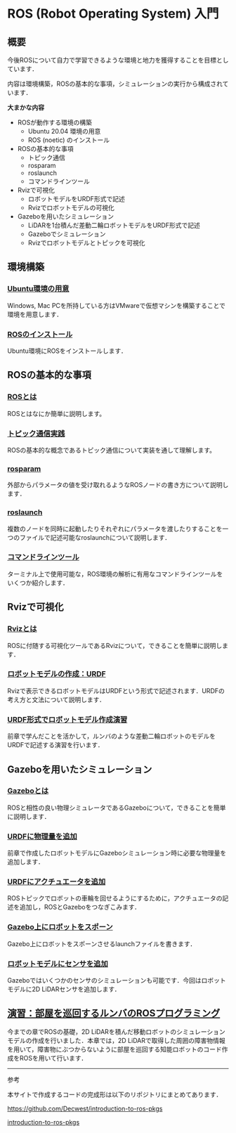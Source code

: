 # ROS (Robot Operating System) 入門

## 概要
今後ROSについて自力で学習できるような環境と地力を獲得することを目標としています．

内容は環境構築，ROSの基本的な事項，シミュレーションの実行から構成されています．

**大まかな内容**

+ ROSが動作する環境の構築
  - Ubuntu 20.04 環境の用意
  - ROS (noetic) のインストール
+ ROSの基本的な事項
  - トピック通信
  - rosparam
  - roslaunch
  - コマンドラインツール
+ Rvizで可視化
  - ロボットモデルをURDF形式で記述
  - Rvizでロボットモデルの可視化
+ Gazeboを用いたシミュレーション
  - LiDARを1台積んだ差動二輪ロボットモデルをURDF形式で記述
  - Gazeboでシミュレーション
  - Rvizでロボットモデルとトピックを可視化


## 環境構築

### [Ubuntu環境の用意](./environment/)

Windows, Mac PCを所持している方はVMwareで仮想マシンを構築することで環境を用意します．

### [ROSのインストール](./environment/ros/)

Ubuntu環境にROSをインストールします．

## ROSの基本的な事項

### [ROSとは](./ros/about/)
ROSとはなにか簡単に説明します。

### [トピック通信実践](./ros/topic/)
ROSの基本的な概念であるトピック通信について実装を通して理解します。

### [rosparam](./ros/rosparam/)
外部からパラメータの値を受け取れるようなROSノードの書き方について説明します．

### [roslaunch](./ros/roslaunch/)
複数のノードを同時に起動したりそれぞれにパラメータを渡したりすることを一つのファイルで記述可能なroslaunchについて説明します．

### [コマンドラインツール](./ros/command/)
ターミナル上で使用可能な，ROS環境の解析に有用なコマンドラインツールをいくつか紹介します．


## Rvizで可視化

### [Rvizとは](./rviz/about)
ROSに付随する可視化ツールであるRvizについて，できることを簡単に説明します．

### [ロボットモデルの作成：URDF](./rviz/urdf)
Rvizで表示できるロボットモデルはURDFという形式で記述されます．URDFの考え方と文法について説明します．

### [URDF形式でロボットモデル作成演習](./rviz/practice)
前章で学んだことを活かして，ルンバのような差動二輪ロボットのモデルをURDFで記述する演習を行います．

## Gazeboを用いたシミュレーション
### [Gazeboとは](./gazebo/about)
ROSと相性の良い物理シミュレータであるGazeboについて，できることを簡単に説明します．

### [URDFに物理量を追加](./gazebo/physical_quantity)
前章で作成したロボットモデルにGazeboシミュレーション時に必要な物理量を追加します．

### [URDFにアクチュエータを追加](./gazebo/actuator)
ROSトピックでロボットの車輪を回せるようにするために，アクチュエータの記述を追加し，ROSとGazeboをつなぎこみます．

### [Gazebo上にロボットをスポーン](./gazebo/spawn)
Gazebo上にロボットをスポーンさせるlaunchファイルを書きます．

### [ロボットモデルにセンサを追加](./gazebo/sensor)
Gazeboではいくつかのセンサのシミュレーションも可能です．今回はロボットモデルに2D LiDARセンサを追加します．

## [演習：部屋を巡回するルンバのROSプログラミング](./practice/)
今までの章でROSの基礎，2D LiDARを積んだ移動ロボットのシミュレーションモデルの作成を行いました．本章では，2D LiDARで取得した周囲の障害物情報を用いて，障害物にぶつからないように部屋を巡回する知能ロボットのコード作成をROSを用いて行います．

---
参考

本サイトで作成するコードの完成形は以下のリポジトリにまとめてあります．

https://github.com/Decwest/introduction-to-ros-pkgs

[introduction-to-ros-pkgs](https://github.com/Decwest/introduction-to-ros-pkgs)